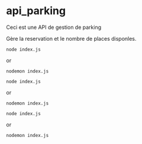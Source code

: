 # api_parking

Ceci est une API de gestion de parking

Gère la reservation et le nombre de places disponles.


```nodejs
node index.js 
```
or
```nodejs
nodemon index.js
```


```nodejs
node index.js 
```
or
```nodejs
nodemon index.js
```


```nodejs
node index.js 
```
or
```nodejs
nodemon index.js
```


